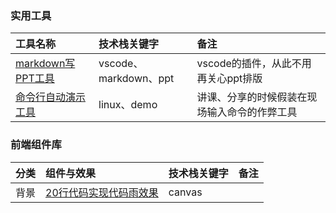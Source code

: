 ### 实用工具

工具名称|技术栈关键字|备注
:-----|:-----|:-----
[markdown写PPT工具](mark-markdown-ppt)|vscode、markdown、ppt|vscode的插件，从此不用再关心ppt排版
[命令行自动演示工具](scripts/show-demo-magic)|linux、demo|讲课、分享的时候假装在现场输入命令的作弊工具

### 前端组件库


分类|组件与效果|技术栈关键字|备注
:-----|:-----|:-----|:-----
背景|[20行代码实现代码雨效果](components/code-rain)|canvas|
